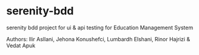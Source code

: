 # serenity-bdd
serenity bdd project for ui & api testing for Education Management System

Authors:
Ilir Asllani,
Jehona Konushefci,
Lumbardh Elshani,
Rinor Hajrizi &
Vedat Apuk
